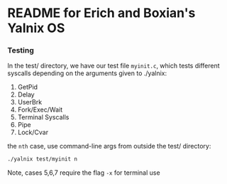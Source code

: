 # README for Erich and Boxian's Yalnix OS

### Testing

In the test/ directory, we have our test file `myinit.c`, which tests different syscalls depending on the arguments given to ./yalnix:

1. GetPid
2. Delay
3. UserBrk
4. Fork/Exec/Wait
5. Terminal Syscalls
6. Pipe
7. Lock/Cvar

the `nth` case, use command-line args from outside the test/ directory:

```bash
./yalnix test/myinit n
```

Note, cases 5,6,7 require the flag `-x` for terminal use
